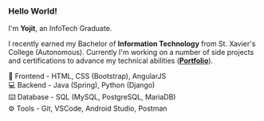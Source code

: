 <h3>Hello World!</h3>
<p>I'm <b>Yojit</b>, an InfoTech Graduate.</p>
<p>I recently earned my Bachelor of <b>Information Technology</b> from St. Xavier's College (Autonomous). Currently I'm working on a number of side projects and certifications to advance my technical abilities (<a href="https://yojitshindeportfolio.netlify.app/"><b>Portfolio</b></a>).</p>
<p>
🎨 Frontend - HTML, CSS (Bootstrap), AngularJS<br>
💻 Backend - Java (Spring), Python (Django)<br>
⌨️ Database - SQL (MySQL, PostgreSQL, MariaDB)<br>
⚙️ Tools - Git, VSCode, Android Studio, Postman
</p>
